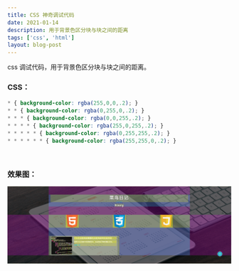 ```yaml
---
title: CSS 神奇调试代码
date: 2021-01-14
description: 用于背景色区分块与块之间的距离
tags: ['css', 'html']
layout: blog-post
---
```


css 调试代码，用于背景色区分块与块之间的距离。

### CSS：

```css
* { background-color: rgba(255,0,0,.2); }
* * { background-color: rgba(0,255,0,.2); }
* * * { background-color: rgba(0,0,255,.2); }
* * * * { background-color: rgba(255,0,255,.2); }
* * * * * { background-color: rgba(0,255,255,.2); }
* * * * * * { background-color: rgba(255,255,0,.2); }
```

<br />

### 效果图：

![Image text](../assets/0002.png)
